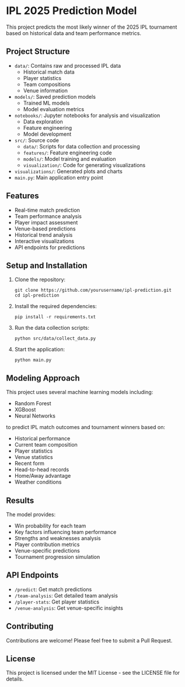 # IPL 2025 Prediction Model

This project predicts the most likely winner of the 2025 IPL tournament based on historical data and team performance metrics.

## Project Structure

- `data/`: Contains raw and processed IPL data
  - Historical match data
  - Player statistics
  - Team compositions
  - Venue information
- `models/`: Saved prediction models
  - Trained ML models
  - Model evaluation metrics
- `notebooks/`: Jupyter notebooks for analysis and visualization
  - Data exploration
  - Feature engineering
  - Model development
- `src/`: Source code
  - `data/`: Scripts for data collection and processing
  - `features/`: Feature engineering code
  - `models/`: Model training and evaluation
  - `visualization/`: Code for generating visualizations
- `visualizations/`: Generated plots and charts
- `main.py`: Main application entry point

## Features

- Real-time match prediction
- Team performance analysis
- Player impact assessment
- Venue-based predictions
- Historical trend analysis
- Interactive visualizations
- API endpoints for predictions

## Setup and Installation

1. Clone the repository:
   ```
   git clone https://github.com/yourusername/ipl-prediction.git
   cd ipl-prediction
   ```

2. Install the required dependencies:
   ```
   pip install -r requirements.txt
   ```

3. Run the data collection scripts:
   ```
   python src/data/collect_data.py
   ```

4. Start the application:
   ```
   python main.py
   ```

## Modeling Approach

This project uses several machine learning models including:
- Random Forest
- XGBoost
- Neural Networks

to predict IPL match outcomes and tournament winners based on:
- Historical performance
- Current team composition
- Player statistics
- Venue statistics
- Recent form
- Head-to-head records
- Home/Away advantage
- Weather conditions

## Results

The model provides:
- Win probability for each team
- Key factors influencing team performance
- Strengths and weaknesses analysis
- Player contribution metrics
- Venue-specific predictions
- Tournament progression simulation

## API Endpoints

- `/predict`: Get match predictions
- `/team-analysis`: Get detailed team analysis
- `/player-stats`: Get player statistics
- `/venue-analysis`: Get venue-specific insights

## Contributing

Contributions are welcome! Please feel free to submit a Pull Request.

## License

This project is licensed under the MIT License - see the LICENSE file for details. 
